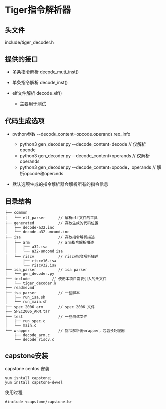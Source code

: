 # Tiger指令解析器

## 头文件
include/tiger_decoder.h

## 提供的接口

* 多条指令解析
decode_muti_inst()

* 单条指令解析
decode_inst()

* elf文件解析 decode_elf()
    * 主要用于测试


## 代码生成选项
* python参数 --decode_content=opcode,operands,reg_info
    * python3 gen_decoder.py --decode_content=decode // 仅解析opcode
    * python3 gen_decoder.py --decode_content=operands // 仅解析operands
    * python3 gen_decoder.py --decode_content=opcode，operands // 解析opcode和operands

* 默认选项生成的指令解析器会解析所有的指令信息

## 目录结构
```
├── common
│   └── elf_parser      // 解析elf文件的工具
├── generated           // 存放生成的代码位置
│   ├── decode-a32.inc
│   └── decode-a32-uncond.inc
├── isa                 // 存放指令解析描述
│   ├── arm             // arm指令解析描述
│   │   ├── a32.isa
│   │   └── a32-uncond.isa
│   └── riscv           // riscv指令解析描述
│       ├── riscv16.isa
│       └── riscv32.isa
├── isa_parser          // isa parser
│   └── gen_decoder.py
├── include          // 使用本项目需要引入的头文件
│   └── tiger_decoder.h
├── readme.md
├── isa_parser          // 一些脚本
│   │── run_isa.sh
│   └── run_main.sh
├── spec_2006_arm       // spec 2006 文件
├── SPEC2006_ARM.tar
├── test                // 一些测试文件
│   ├── run_spec.c
│   └── main.c
└── wrapper             // 指令解析器wrapper，包含预处理器
    ├── decode_arm.c
    └── decode_riscv.c
```

## capstone安装
capstone centos 安装 
```
yum isntall capstone;
yum install capstone-devel
```


使用过程
```
#include <capstone/capstone.h>
```

